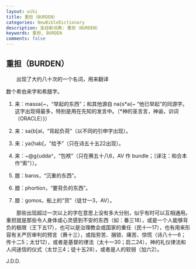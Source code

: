 ```yaml
---
layout: wiki
title: 重担（BURDEN）
categories: NewBibleDictionary
description: 圣经新词典: 重担（BURDEN）
keywords: 重担, BURDEN
comments: false
---
```


## 重担（BURDEN）

　　出现了大约八十次的一个名词，用来翻译

数个希伯来字和希腊字。

1. 来：mas*s*a{~，“举起的东西”；和其他源自 na{s*a{~ “他已举起”的同源字。这字出现得最多，特别是用在先知的发言中。（*神的圣言言，神谕，训词（ORACLE）}）

2. 来：sa{b[al，“背起负荷”（以不同的引申字出现）。

3. 来：ya{hab[，“给予”（只在诗五十五22出现）。

4. 来：~@g{udda^，“包袱”（只在赛五十八6，AV 作 bundle；〔译注：和合本作“索”〕）。

5. 腊：baros，“沉重的东西”。

6. 腊：phortion，“要背负的东西”。

7. 腊：gomos，船上的“货”（徒廿一3，AV）。

　　那些出现超过一次以上的字在意思上没有多大分别，似乎有时可以互相通用。重担就是那些令人身体或心灵感到不安的东西（如：番三18），或是一个人能够背负的极限（王下五17），也可以是治理教会或国家的重任（民十一17），也有用来形容有关严厉审判的预言（赛十三），或指劳苦、捆锁、痛苦、惊慌（诗八十一6；传十二5；太廿12），或者是基督的律法（太十一30；启二24），神的礼仪律法和人间迷信的仪式（太廿三4；徒十五28），或者是人的软弱（加六2）。

J.D.D.






